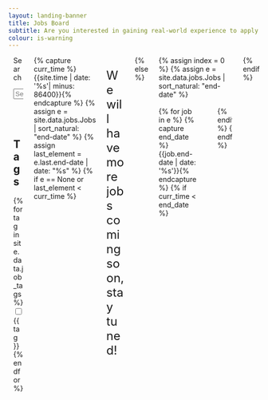 ```yaml
---
layout: landing-banner
title: Jobs Board
subtitle: Are you interested in gaining real-world experience to apply knowledge learnt in your degree and fast forward your career? Keep an eye out for internship and graduate opportunities that are constantly updated on this page!
colour: is-warning
---
```


<!-- MAKE SURE UPLOADED IMAGES ARE SQUARE -->

<link  rel="stylesheet" href="https://unpkg.com/bulma-modal-fx/dist/css/modal-fx.min.css" />
<div class="hero-body background-shade">
    <!-- <h2 class="title is-1 centered">Upcoming Jobs</h2> -->
    <div class = "columns">
        <div class = "column is-2" style="margin-left:2%">
            <div class="field is-horizontal">
                <div class = "field-label is-normal">
                    <label class = "label" for="searchBox">Search</label>
                </div>
                <div class = "field-body">
                    <div class = "field">
                    <p class = "control is-pulled-left">
                        <input class="input" id="searchBox" type = "text" placeholder="Search terms...">
                    </p>
                    </div>
                </div>
            </div>
            <br><br>
            <h2 class="subtitle is-6"><b>Tags</b></h2>
            {% for tag in site.data.job_tags %}
            <label class="checkbox">
                <input type="checkbox" class="job-tag"> {{ tag }}
            </label>
            <br>
            {% endfor %}
        </div>
    {% capture curr_time %}{{site.time | date: '%s'| minus: 86400}}{% endcapture %}
    {% assign e = site.data.jobs.Jobs | sort_natural: "end-date" %}
    {% assign last_element = e.last.end-date | date: "%s" %}
    {% if e == None or last_element < curr_time %}
        <div class = "column is-10 is-offset-3">
            <p style="font-size:24px"> We will have more jobs coming soon, stay tuned! </p>
        </div>
    {% else %}
        <div class = "column is-10">
        {% assign index = 0 %}
        {% assign e = site.data.jobs.Jobs | sort_natural: "end-date" %}
        <br><br>
        <div class = "columns is-multiline is-centered">
            {% for job in e %}
            {% capture end_date %}{{job.end-date | date: '%s'}}{% endcapture %}
            {% if curr_time < end_date %}
            <div class = "column is-5">
            <div class = "card search">
                <div class = "card-content">
                <div class = "columns">
                <div class = "column is-8">
                {% if job.name != 404 %}
                    <h2 class="title is-5 centered is-size-5-mobile"><a href="{{ job.link }}" class = "has-text-info">{{ job.name }}</a></h2>
                    <br>
                    <p class='subtitle is-6 has-text-centered'>Closing Date: {{job.end-date | date:"%B %d, %Y" }}</p>
                    <br>
                    <div  class = "content" style="text-align: center;">
                        {% if job.description %}
                            <span class="button modal-button" data-target="job-- {{ job.name | replace: ' ', '-' | downcase }}">
                            <p class='subtitle is-6 has-text-centered'>More Information Here!</p>
                            </span>
                            {% include job-modal-card.html name = job.name description = job.description link = job.link %}
                        {% endif %}
                    </div>
                    <br>
                {% endif %}
                </div>
                {% if job.img %}
                    <div class = "column is-4">
                        <span><figure class="image is-128x128"><img src="{{ job.img }}" alt="" /></figure></span>
                    <br>
                    <div class='c-footer'>
                    {% for r in job.tags %}
                        <span class = 'tag is-light' style='margin: 1%;'>{{ r }}</span>
                    {% endfor %}
                    </div>
                    </div>
                {% endif %}
            </div>
            </div>
            </div>
            </div>
            {% endif %}
            {% endfor %}
    </div>
    </div>
    {% endif %}
    </div>
<br>
<br>
<script src="/assets/js/modals.js"></script>


<script>
let jobs = document.getElementsByClassName('search')
let search_box = document.getElementById('searchBox');
search_box.setAttribute("onkeyup","filter_search()")

function filter_search(word) {
    word = search_box.value;
    if (word == "") {

        for (let job of jobs) {
            job.style.display = "";
        }

    } else {

        word = word.toLowerCase();
        for (let job of jobs) {
            let str = job.getElementsByClassName('title')[0].innerText;
            str = str.toLowerCase();
            let pos = str.search(word);
            if (pos == -1) {
                job.style.display = "none";
            }
        }
    } 
}

function tags_are_checked(checkboxes, tags) {
    for (let checkbox of checkboxes) {
        if (checkbox.checked) {
            checkbox_text = checkbox.parentElement.innerText;
            checkbox_text = checkbox_text.substring(1,);
            if (tags.search(checkbox_text) != -1) {
                return true;
            } 
        }
    }
    return false;
}

function no_boxes_checked(checkboxes) {
    for (let checkbox of checkboxes) {
        if (checkbox.checked) {
            return false;
        }
    }
    return true;
}


let checkboxes = document.getElementsByClassName('job-tag');
for (let checkbox of checkboxes) {
    checkbox.onclick = function() {

        // Reset checkboxes if all unticked
        if (no_boxes_checked(checkboxes)) {
            for (let job of jobs) {
                jobs.style.display = "";
            }
        } else {

            // For each resource card check if tags belong to set of ticked checkboxes
            for (let job of jobs) {
                let tags = job.getElementsByClassName('c-footer')[0].innerText;
                if (tags_are_checked(checkboxes,tags)) {
                    job.style.display = "";
                } else {
                    job.style.display = "none";
                }
            }
        }
    }
}
</script>

